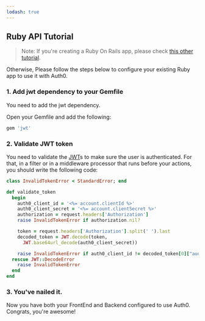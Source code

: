 ```yaml
---
lodash: true
---
```


## Ruby API Tutorial

> Note: If you're creating a Ruby On Rails app, please check [this other tutorial](http://docs.auth0.com/new/server-apis/rails). 

Otherwise, Please follow the steps below to configure your existing Ruby app to use it with Auth0.

### 1. Add jwt dependency to your Gemfile

You need to add the jwt dependency.

Open your Gemfile and add the following:

```bash
gem 'jwt'
```

### 2. Validate JWT token

You need to validate the [JWT](https://docs.auth0.com/jwt)s to make sure the user is authenticated. For that, in a filter or in a middleware processor that runs before your actions, you should write the following code:

```ruby
class InvalidTokenError < StandardError; end

def validate_token
  begin
    auth0_client_id = '<%= account.clientId %>'
    auth0_client_secret = '<%= account.clientSecret %>'
    authorization = request.headers['Authorization']
    raise InvalidTokenError if authorization.nil?

    token = request.headers['Authorization'].split(' ').last
    decoded_token = JWT.decode(token,
      JWT.base64url_decode(auth0_client_secret))

    raise InvalidTokenError if auth0_client_id != decoded_token[0]["aud"]
  rescue JWT::DecodeError
    raise InvalidTokenError
  end
end
```

### 3. You've nailed it.

Now you have both your FrontEnd and Backend configured to use Auth0. Congrats, you're awesome!
